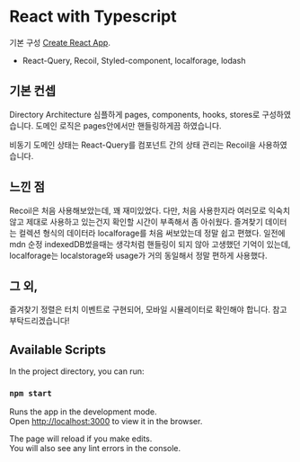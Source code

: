 # React with Typescript

기본 구성 [Create React App](https://github.com/facebook/create-react-app).
- React-Query, Recoil, Styled-component, localforage, lodash

## 기본 컨셉
Directory Architecture 심플하게 pages, components, hooks, stores로 구성하였습니다.
도메인 로직은 pages안에서만 핸들링하게끔 하였습니다.

비동기 도메인 상태는 React-Query를 컴포넌트 간의 상태 관리는 Recoil을 사용하였습니다.


## 느낀 점
Recoil은 처음 사용해보았는데, 꽤 재미있었다. 
다만, 처음 사용한지라 여러모로 익숙치 않고 제대로 사용하고 있는건지 확인할 시간이 부족해서 좀 아쉬웠다.
즐겨찾기 데이터는 컬렉션 형식의 데이터라 localforage를 처음 써보았는데 정말 쉽고 편했다.
일전에 mdn 순정 indexedDB썼을때는 생각처럼 핸들링이 되지 않아 고생했던 기억이 있는데, localforage는 localstorage와 usage가 거의 동일해서 정말 편하게 사용했다.



## 그 외,
즐겨찾기 정렬은 터치 이벤트로 구현되어, 모바일 시뮬레이터로 확인해야 합니다.
참고 부탁드리겠습니다!





## Available Scripts

In the project directory, you can run:

### `npm start`

Runs the app in the development mode.\
Open [http://localhost:3000](http://localhost:3000) to view it in the browser.

The page will reload if you make edits.\
You will also see any lint errors in the console.

